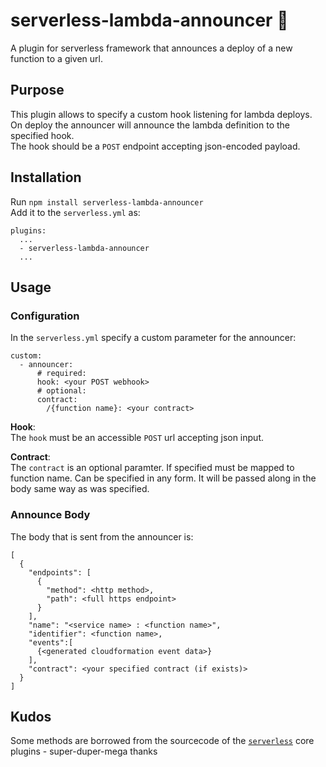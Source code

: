 # serverless-lambda-announcer :speech_balloon: 
A plugin for serverless framework that announces a deploy of a new function to a given url. 

## Purpose  
This plugin allows to specify a custom hook listening for lambda deploys.  
On deploy the announcer will announce the lambda definition to the specified hook.  
The hook should be a `POST` endpoint accepting json-encoded payload.   
## Installation  
Run `npm install serverless-lambda-announcer`  
Add it to the `serverless.yml` as:  
```
plugins:
  ...
  - serverless-lambda-announcer
  ...
```  
## Usage  
### Configuration
In the `serverless.yml` specify a custom parameter for the announcer:  
```
custom:
  - announcer:
      # required:
      hook: <your POST webhook>
      # optional:
      contract:   
        /{function name}: <your contract> 
```     
**Hook**:  
The `hook` must be an accessible `POST` url accepting json input.   
    
**Contract**:  
The `contract` is an optional paramter. 
If specified must be mapped to function name.
Can be specified in any form. 
It will be passed along in the body same way as was specified.   
  
### Announce Body
The body that is sent from the announcer is:  
```
[
  {
    "endpoints": [
      {
        "method": <http method>,
        "path": <full https endpoint>
      }
    ],
    "name": "<service name> : <function name>",
    "identifier": <function name>,
    "events":[
      {<generated cloudformation event data>}
    ],
    "contract": <your specified contract (if exists)>
  }  
]
```  
## Kudos  
Some methods are borrowed from the sourcecode of the [`serverless`](https://github.com/serverless/serverless) core plugins - super-duper-mega thanks  
